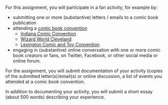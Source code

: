 For this assignment, you will participate in a fan activity, for example by:

- submitting one or more (substantive) letters / emails to a comic book publication
- attending a [comic book convention](http://www.conventionscene.com/schedules/comicbookconventions/)
    - [Indiana Comic Convention](https://www.indianacomiccon.com/)
    - [Wizard World Cleveland](https://wizardworld.com/comiccon/cleveland)
    - [Lexington Comic and Toy Convention](http://www.lexingtoncomiccon.com/)
- engaging in (substantive) online conversation with one or more comic book creators or fans, on Twitter, Facebook, or other social media or online forum.

For the assignment, you will submit documentation of your activity (copies of the submitted letter(s)/email(s) or online discussion, a list of events you attended at a comic book convention.

In addition to documenting your activity, you will submit a short essay (about 500 words) describing your experience.